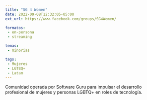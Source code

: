 ```yaml
---
title: "SG 4 Women"
date: 2022-09-08T12:32:05-05:00
ext_url: https://www.facebook.com/groups/SG4Women/

formatos:
 - en-persona
 - streaming

temas:
 - minorias

tags:
 - Mujeres
 - LGTBQ+
 - Latam
---
```


Comunidad operada por Software Guru para impulsar el desarrollo profesional de mujeres y personas LGBTQ+ en roles de tecnología.
